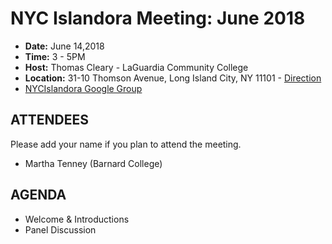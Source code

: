 # NYC Islandora Meeting: June 2018
* **Date:**  June 14,2018
* **Time:** 3 - 5PM
* **Host:** Thomas Cleary - LaGuardia Community College
* **Location:** 31-10 Thomson Avenue, Long Island City, NY 11101 - [Direction](https://library.laguardia.edu/about/directions)
* [NYCIslandora Google Group](https://groups.google.com/forum/#!forum/nycislandora)


## ATTENDEES
Please add your name if you plan to attend the meeting.

* Martha Tenney (Barnard College) 

## AGENDA
* Welcome & Introductions
* Panel Discussion
